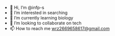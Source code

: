 - 👋 Hi, I’m @infp-s
- 👀 I’m interested in searching
- 🌱 I’m currently learning biology
- 💞️ I’m looking to collaborate on tech
- 📫 How to reach me wrz2669658617@gmail.com

<!---
infp-s/infp-s is a ✨ special ✨ repository because its `README.md` (this file) appears on your GitHub profile.
You can click the Preview link to take a look at your changes.
--->

